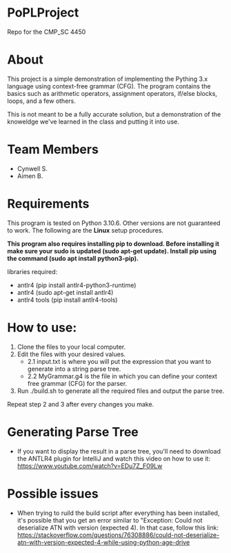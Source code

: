 # PoPLProject
Repo for the CMP_SC 4450

# About
This project is a simple demonstration of implementing the Pything 3.x
language using context-free grammar (CFG). The program contains the basics
such as arithmetic operators, assignment operators, if/else blocks, loops, 
and a few others.

This is not meant to be a fully accurate solution, but a demonstration of the knoweldge we've learned in the class and putting it into use.

# Team Members
- Cynwell S.
- Aimen B.

# Requirements 
This program is tested on Python 3.10.6. Other versions are not guaranteed to work. The following are the **Linux** setup procedures.

**This program also requires installing pip to download. 
Before installing it make sure your sudo is updated (sudo apt-get update).
Install pip using the command (sudo apt install python3-pip).**

libraries required:
- antlr4 (pip install antlr4-python3-runtime)
- antlr4 (sudo apt-get install antlr4)
- antlr4 tools (pip install antlr4-tools)


# How to use:
1. Clone the files to your local computer.
2. Edit the files with your desired values.
    * 2.1 input.txt is where you will put the expression that you want to generate into a string parse tree.
    * 2.2 MyGrammar.g4 is the file in which you can define your context free grammar (CFG) for the parser.
3. Run ./build.sh to generate all the required files and output the parse tree.

Repeat step 2 and 3 after every changes you make.


# Generating Parse Tree
- If you want to display the result in a parse tree, you'll need to download
the ANTLR4 plugin for IntelliJ and watch this video on how to use it: https://www.youtube.com/watch?v=EDu7Z_F09Lw

# Possible issues
- When trying to ruild the build script after everything has been installed,
it's possible that you get an error similar to "Exception: Could not deserialize
ATN with version  (expected 4). In that case, follow this link: https://stackoverflow.com/questions/76308886/could-not-deserialize-atn-with-version-expected-4-while-using-python-age-drive
